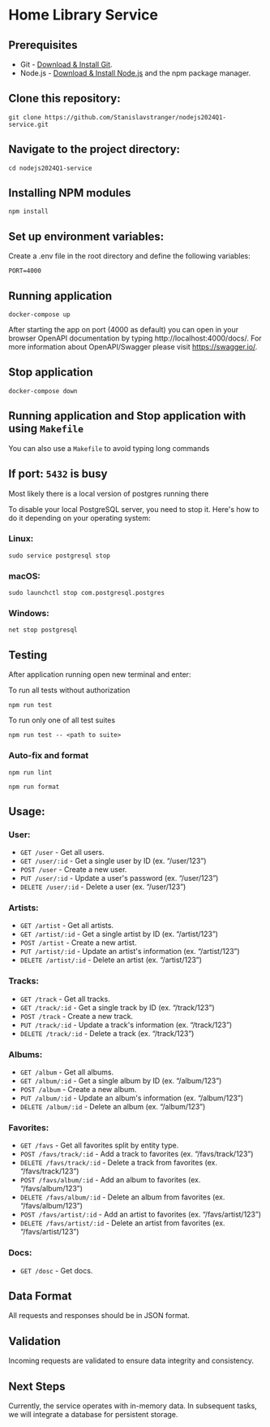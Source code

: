 # Home Library Service

## Prerequisites

- Git - [Download & Install Git](https://git-scm.com/downloads).
- Node.js - [Download & Install Node.js](https://nodejs.org/en/download/) and the npm package manager.

## Clone this repository:

```
git clone https://github.com/Stanislavstranger/nodejs2024Q1-service.git
```
## Navigate to the project directory:

```
cd nodejs2024Q1-service
```

## Installing NPM modules

```
npm install
```

## Set up environment variables:
Create a .env file in the root directory and define the following variables:
```
PORT=4000
```
## Running application

```
docker-compose up
```

After starting the app on port (4000 as default) you can open
in your browser OpenAPI documentation by typing http://localhost:4000/docs/.
For more information about OpenAPI/Swagger please visit https://swagger.io/.

## Stop application

```
docker-compose down
```

## Running application and Stop application with using `Makefile`

You can also use a `Makefile` to avoid typing long commands

## If port: `5432` is busy

Most likely there is a local version of postgres running there

To disable your local PostgreSQL server, you need to stop it. Here's how to do it depending on your operating system:

### Linux:
```
sudo service postgresql stop
```
### macOS:
```
sudo launchctl stop com.postgresql.postgres
```
### Windows:
```
net stop postgresql
```

## Testing

After application running open new terminal and enter:

To run all tests without authorization

```
npm run test
```

To run only one of all test suites

```
npm run test -- <path to suite>
```

### Auto-fix and format

```
npm run lint
```

```
npm run format
```

## Usage:

### User:

- `GET /user` - Get all users.
- `GET /user/:id` - Get a single user by ID (ex. “/user/123”)
- `POST /user` - Create a new user.
- `PUT /user/:id` - Update a user's password (ex. “/user/123”)
- `DELETE /user/:id` - Delete a user (ex. “/user/123”)

### Artists:

- `GET /artist` - Get all artists.
- `GET /artist/:id` - Get a single artist by ID (ex. “/artist/123”)
- `POST /artist` - Create a new artist.
- `PUT /artist/:id` - Update an artist's information (ex. “/artist/123”)
- `DELETE /artist/:id` - Delete an artist (ex. “/artist/123”)

### Tracks:

- `GET /track` - Get all tracks.
- `GET /track/:id` - Get a single track by ID (ex. “/track/123”)
- `POST /track` - Create a new track.
- `PUT /track/:id` - Update a track's information (ex. “/track/123”)
- `DELETE /track/:id` - Delete a track (ex. “/track/123”)

### Albums:

- `GET /album` - Get all albums.
- `GET /album/:id` - Get a single album by ID (ex. “/album/123”)
- `POST /album` - Create a new album.
- `PUT /album/:id` - Update an album's information (ex. “/album/123”)
- `DELETE /album/:id` - Delete an album (ex. “/album/123”)

### Favorites:

- `GET /favs` - Get all favorites split by entity type.
- `POST /favs/track/:id` - Add a track to favorites (ex. “/favs/track/123”)
- `DELETE /favs/track/:id` - Delete a track from favorites (ex. “/favs/track/123”)
- `POST /favs/album/:id` - Add an album to favorites (ex. “/favs/album/123”)
- `DELETE /favs/album/:id` - Delete an album from favorites (ex. “/favs/album/123”)
- `POST /favs/artist/:id` - Add an artist to favorites (ex. “/favs/artist/123”)
- `DELETE /favs/artist/:id` - Delete an artist from favorites (ex. “/favs/artist/123”)

### Docs:

- `GET /dosc` - Get docs.

## Data Format

All requests and responses should be in JSON format.

## Validation

Incoming requests are validated to ensure data integrity and consistency.

## Next Steps

Currently, the service operates with in-memory data. In subsequent tasks, we will integrate a database for persistent storage.